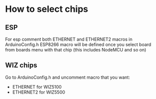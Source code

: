 # How to select chips
## ESP
For esp comment both ETHERNET and ETHERNET2 macros in ArduinoConfig.h
ESP8266 macro will be defined once you select board from boards menu with that chip (this includes NodeMCU and so on)

## WIZ chips
Go to ArduinoConfig.h and uncomment macro that you want:
* ETHERNET for WIZ5100 
* ETHERNET2 for WIZ5500